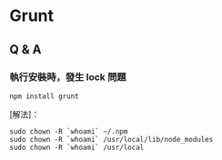 # Grunt

## Q & A
### 執行安裝時，發生 lock 問題

    npm install grunt


[解法]：

    sudo chown -R `whoami` ~/.npm
    sudo chown -R `whoami` /usr/local/lib/node_modules
    sudo chown -R `whoami` /usr/local
